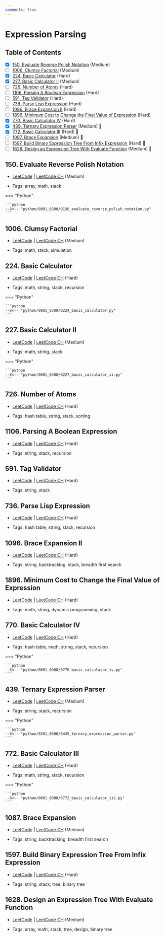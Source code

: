 ```yaml
---
comments: True
---
```


# Expression Parsing

## Table of Contents

- [x] [150. Evaluate Reverse Polish Notation](https://leetcode.cn/problems/evaluate-reverse-polish-notation/) (Medium)
- [ ] [1006. Clumsy Factorial](https://leetcode.cn/problems/clumsy-factorial/) (Medium)
- [x] [224. Basic Calculator](https://leetcode.cn/problems/basic-calculator/) (Hard)
- [x] [227. Basic Calculator II](https://leetcode.cn/problems/basic-calculator-ii/) (Medium)
- [ ] [726. Number of Atoms](https://leetcode.cn/problems/number-of-atoms/) (Hard)
- [ ] [1106. Parsing A Boolean Expression](https://leetcode.cn/problems/parsing-a-boolean-expression/) (Hard)
- [ ] [591. Tag Validator](https://leetcode.cn/problems/tag-validator/) (Hard)
- [ ] [736. Parse Lisp Expression](https://leetcode.cn/problems/parse-lisp-expression/) (Hard)
- [ ] [1096. Brace Expansion II](https://leetcode.cn/problems/brace-expansion-ii/) (Hard)
- [ ] [1896. Minimum Cost to Change the Final Value of Expression](https://leetcode.cn/problems/minimum-cost-to-change-the-final-value-of-expression/) (Hard)
- [x] [770. Basic Calculator IV](https://leetcode.cn/problems/basic-calculator-iv/) (Hard)
- [x] [439. Ternary Expression Parser](https://leetcode.cn/problems/ternary-expression-parser/) (Medium) 👑
- [x] [772. Basic Calculator III](https://leetcode.cn/problems/basic-calculator-iii/) (Hard) 👑
- [ ] [1087. Brace Expansion](https://leetcode.cn/problems/brace-expansion/) (Medium) 👑
- [ ] [1597. Build Binary Expression Tree From Infix Expression](https://leetcode.cn/problems/build-binary-expression-tree-from-infix-expression/) (Hard) 👑
- [ ] [1628. Design an Expression Tree With Evaluate Function](https://leetcode.cn/problems/design-an-expression-tree-with-evaluate-function/) (Medium) 👑

## 150. Evaluate Reverse Polish Notation

-   [LeetCode](https://leetcode.com/problems/evaluate-reverse-polish-notation/) | [LeetCode CH](https://leetcode.cn/problems/evaluate-reverse-polish-notation/) (Medium)

-   Tags: array, math, stack

=== "Python"

    ```python
    --8<-- "python/0001_0300/0150_evaluate_reverse_polish_notation.py"
    ```



## 1006. Clumsy Factorial

-   [LeetCode](https://leetcode.com/problems/clumsy-factorial/) | [LeetCode CH](https://leetcode.cn/problems/clumsy-factorial/) (Medium)

-   Tags: math, stack, simulation


## 224. Basic Calculator

-   [LeetCode](https://leetcode.com/problems/basic-calculator/) | [LeetCode CH](https://leetcode.cn/problems/basic-calculator/) (Hard)

-   Tags: math, string, stack, recursion

=== "Python"

    ```python
    --8<-- "python/0001_0300/0224_basic_calculator.py"
    ```



## 227. Basic Calculator II

-   [LeetCode](https://leetcode.com/problems/basic-calculator-ii/) | [LeetCode CH](https://leetcode.cn/problems/basic-calculator-ii/) (Medium)

-   Tags: math, string, stack

=== "Python"

    ```python
    --8<-- "python/0001_0300/0227_basic_calculator_ii.py"
    ```



## 726. Number of Atoms

-   [LeetCode](https://leetcode.com/problems/number-of-atoms/) | [LeetCode CH](https://leetcode.cn/problems/number-of-atoms/) (Hard)

-   Tags: hash table, string, stack, sorting


## 1106. Parsing A Boolean Expression

-   [LeetCode](https://leetcode.com/problems/parsing-a-boolean-expression/) | [LeetCode CH](https://leetcode.cn/problems/parsing-a-boolean-expression/) (Hard)

-   Tags: string, stack, recursion


## 591. Tag Validator

-   [LeetCode](https://leetcode.com/problems/tag-validator/) | [LeetCode CH](https://leetcode.cn/problems/tag-validator/) (Hard)

-   Tags: string, stack


## 736. Parse Lisp Expression

-   [LeetCode](https://leetcode.com/problems/parse-lisp-expression/) | [LeetCode CH](https://leetcode.cn/problems/parse-lisp-expression/) (Hard)

-   Tags: hash table, string, stack, recursion


## 1096. Brace Expansion II

-   [LeetCode](https://leetcode.com/problems/brace-expansion-ii/) | [LeetCode CH](https://leetcode.cn/problems/brace-expansion-ii/) (Hard)

-   Tags: string, backtracking, stack, breadth first search


## 1896. Minimum Cost to Change the Final Value of Expression

-   [LeetCode](https://leetcode.com/problems/minimum-cost-to-change-the-final-value-of-expression/) | [LeetCode CH](https://leetcode.cn/problems/minimum-cost-to-change-the-final-value-of-expression/) (Hard)

-   Tags: math, string, dynamic programming, stack


## 770. Basic Calculator IV

-   [LeetCode](https://leetcode.com/problems/basic-calculator-iv/) | [LeetCode CH](https://leetcode.cn/problems/basic-calculator-iv/) (Hard)

-   Tags: hash table, math, string, stack, recursion

=== "Python"

    ```python
    --8<-- "python/0601_0900/0770_basic_calculator_iv.py"
    ```



## 439. Ternary Expression Parser

-   [LeetCode](https://leetcode.com/problems/ternary-expression-parser/) | [LeetCode CH](https://leetcode.cn/problems/ternary-expression-parser/) (Medium)

-   Tags: string, stack, recursion

=== "Python"

    ```python
    --8<-- "python/0301_0600/0439_ternary_expression_parser.py"
    ```



## 772. Basic Calculator III

-   [LeetCode](https://leetcode.com/problems/basic-calculator-iii/) | [LeetCode CH](https://leetcode.cn/problems/basic-calculator-iii/) (Hard)

-   Tags: math, string, stack, recursion

=== "Python"

    ```python
    --8<-- "python/0601_0900/0772_basic_calculator_iii.py"
    ```



## 1087. Brace Expansion

-   [LeetCode](https://leetcode.com/problems/brace-expansion/) | [LeetCode CH](https://leetcode.cn/problems/brace-expansion/) (Medium)

-   Tags: string, backtracking, breadth first search


## 1597. Build Binary Expression Tree From Infix Expression

-   [LeetCode](https://leetcode.com/problems/build-binary-expression-tree-from-infix-expression/) | [LeetCode CH](https://leetcode.cn/problems/build-binary-expression-tree-from-infix-expression/) (Hard)

-   Tags: string, stack, tree, binary tree


## 1628. Design an Expression Tree With Evaluate Function

-   [LeetCode](https://leetcode.com/problems/design-an-expression-tree-with-evaluate-function/) | [LeetCode CH](https://leetcode.cn/problems/design-an-expression-tree-with-evaluate-function/) (Medium)

-   Tags: array, math, stack, tree, design, binary tree
